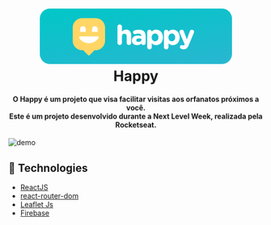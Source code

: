 <h1 align="center">
    <img alt="Seta" src="./demo/logo.png"/>
    <br>
    Happy
</h1>

<h4 align="center">
    O Happy é um projeto que visa facilitar visitas aos orfanatos próximos a você.
    <br/>
    Este é um projeto desenvolvido durante a Next Level Week, realizada pela Rocketseat. 
</h4>

![demo](./demo/happy.gif)

## :rocket: Technologies

- [ReactJS](https://reactjs.org/)
- [react-router-dom](https://github.com/ReactTraining/react-router)
- [Leaflet Js](https://leafletjs.com/)
- [Firebase](https://firebase.google.com/?hl=pt-br)
